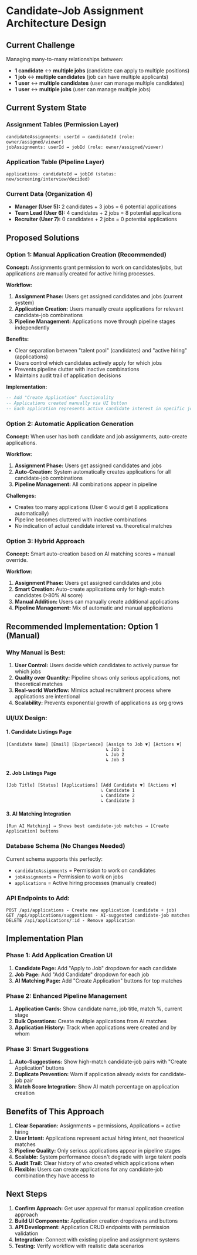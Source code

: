 # Candidate-Job Assignment Architecture Design

## Current Challenge
Managing many-to-many relationships between:
- **1 candidate** ↔ **multiple jobs** (candidate can apply to multiple positions)
- **1 job** ↔ **multiple candidates** (job can have multiple applicants)  
- **1 user** ↔ **multiple candidates** (user can manage multiple candidates)
- **1 user** ↔ **multiple jobs** (user can manage multiple jobs)

## Current System State

### Assignment Tables (Permission Layer)
```
candidateAssignments: userId ↔ candidateId (role: owner/assigned/viewer)
jobAssignments: userId ↔ jobId (role: owner/assigned/viewer)
```

### Application Table (Pipeline Layer)
```
applications: candidateId ↔ jobId (status: new/screening/interview/decided)
```

### Current Data (Organization 4)
- **Manager (User 5):** 2 candidates + 3 jobs = 6 potential applications
- **Team Lead (User 6):** 4 candidates + 2 jobs = 8 potential applications  
- **Recruiter (User 7):** 0 candidates + 2 jobs = 0 potential applications

## Proposed Solutions

### Option 1: Manual Application Creation (Recommended)
**Concept:** Assignments grant permission to work on candidates/jobs, but applications are manually created for active hiring processes.

**Workflow:**
1. **Assignment Phase:** Users get assigned candidates and jobs (current system)
2. **Application Creation:** Users manually create applications for relevant candidate-job combinations
3. **Pipeline Management:** Applications move through pipeline stages independently

**Benefits:**
- Clear separation between "talent pool" (candidates) and "active hiring" (applications)
- Users control which candidates actively apply for which jobs
- Prevents pipeline clutter with inactive combinations
- Maintains audit trail of application decisions

**Implementation:**
```sql
-- Add "Create Application" functionality
-- Applications created manually via UI button
-- Each application represents active candidate interest in specific job
```

### Option 2: Automatic Application Generation
**Concept:** When user has both candidate and job assignments, auto-create applications.

**Workflow:**
1. **Assignment Phase:** Users get assigned candidates and jobs
2. **Auto-Creation:** System automatically creates applications for all candidate-job combinations
3. **Pipeline Management:** All combinations appear in pipeline

**Challenges:**
- Creates too many applications (User 6 would get 8 applications automatically)
- Pipeline becomes cluttered with inactive combinations
- No indication of actual candidate interest vs. theoretical matches

### Option 3: Hybrid Approach  
**Concept:** Smart auto-creation based on AI matching scores + manual override.

**Workflow:**
1. **Assignment Phase:** Users get assigned candidates and jobs
2. **Smart Creation:** Auto-create applications only for high-match candidates (>80% AI score)
3. **Manual Addition:** Users can manually create additional applications
4. **Pipeline Management:** Mix of automatic and manual applications

## Recommended Implementation: Option 1 (Manual)

### Why Manual is Best:
1. **User Control:** Users decide which candidates to actively pursue for which jobs
2. **Quality over Quantity:** Pipeline shows only serious applications, not theoretical matches
3. **Real-world Workflow:** Mimics actual recruitment process where applications are intentional
4. **Scalability:** Prevents exponential growth of applications as org grows

### UI/UX Design:

#### 1. Candidate Listings Page
```
[Candidate Name] [Email] [Experience] [Assign to Job ▼] [Actions ▼]
                                      ↳ Job 1
                                      ↳ Job 2  
                                      ↳ Job 3
```

#### 2. Job Listings Page  
```
[Job Title] [Status] [Applications] [Add Candidate ▼] [Actions ▼]
                                    ↳ Candidate 1
                                    ↳ Candidate 2
                                    ↳ Candidate 3
```

#### 3. AI Matching Integration
```
[Run AI Matching] → Shows best candidate-job matches → [Create Application] buttons
```

### Database Schema (No Changes Needed)
Current schema supports this perfectly:
- `candidateAssignments` = Permission to work on candidates
- `jobAssignments` = Permission to work on jobs  
- `applications` = Active hiring processes (manually created)

### API Endpoints to Add:
```
POST /api/applications - Create new application (candidate + job)
GET /api/applications/suggestions - AI-suggested candidate-job matches
DELETE /api/applications/:id - Remove application
```

## Implementation Plan

### Phase 1: Add Application Creation UI
1. **Candidate Page:** Add "Apply to Job" dropdown for each candidate
2. **Job Page:** Add "Add Candidate" dropdown for each job
3. **AI Matching Page:** Add "Create Application" buttons for top matches

### Phase 2: Enhanced Pipeline Management  
1. **Application Cards:** Show candidate name, job title, match %, current stage
2. **Bulk Operations:** Create multiple applications from AI matches
3. **Application History:** Track when applications were created and by whom

### Phase 3: Smart Suggestions
1. **Auto-Suggestions:** Show high-match candidate-job pairs with "Create Application" buttons
2. **Duplicate Prevention:** Warn if application already exists for candidate-job pair
3. **Match Score Integration:** Show AI match percentage on application creation

## Benefits of This Approach

1. **Clear Separation:** Assignments = permissions, Applications = active hiring
2. **User Intent:** Applications represent actual hiring intent, not theoretical matches  
3. **Pipeline Quality:** Only serious applications appear in pipeline stages
4. **Scalable:** System performance doesn't degrade with large talent pools
5. **Audit Trail:** Clear history of who created which applications when
6. **Flexible:** Users can create applications for any candidate-job combination they have access to

## Next Steps

1. **Confirm Approach:** Get user approval for manual application creation approach
2. **Build UI Components:** Application creation dropdowns and buttons
3. **API Development:** Application CRUD endpoints with permission validation
4. **Integration:** Connect with existing pipeline and assignment systems
5. **Testing:** Verify workflow with realistic data scenarios